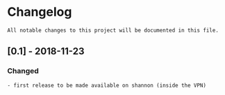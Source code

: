 # Changelog
	All notable changes to this project will be documented in this file.

## [0.1] - 2018-11-23
### Changed
	- first release to be made available on shannon (inside the VPN)
